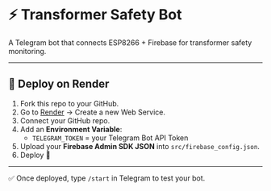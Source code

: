 # ⚡ Transformer Safety Bot

A Telegram bot that connects ESP8266 + Firebase for transformer safety monitoring.

---

## 🚀 Deploy on Render

1. Fork this repo to your GitHub.
2. Go to [Render](https://render.com) → Create a new Web Service.
3. Connect your GitHub repo.
4. Add an **Environment Variable**:
   - `TELEGRAM_TOKEN` = your Telegram Bot API Token
5. Upload your **Firebase Admin SDK JSON** into `src/firebase_config.json`.
6. Deploy 🚀

---

✅ Once deployed, type `/start` in Telegram to test your bot.
